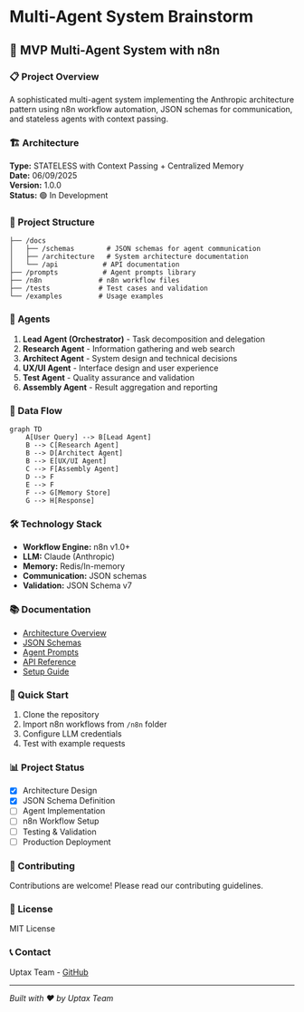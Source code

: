 # Multi-Agent System Brainstorm

## 🚀 MVP Multi-Agent System with n8n

### 📋 Project Overview

A sophisticated multi-agent system implementing the Anthropic architecture pattern using n8n workflow automation, JSON schemas for communication, and stateless agents with context passing.

### 🏗️ Architecture

**Type:** STATELESS with Context Passing + Centralized Memory  
**Date:** 06/09/2025  
**Version:** 1.0.0  
**Status:** 🟢 In Development

### 📁 Project Structure

```
├── /docs
│   ├── /schemas        # JSON schemas for agent communication
│   ├── /architecture   # System architecture documentation
│   └── /api           # API documentation
├── /prompts           # Agent prompts library
├── /n8n              # n8n workflow files
├── /tests            # Test cases and validation
└── /examples         # Usage examples
```

### 🤖 Agents

1. **Lead Agent (Orchestrator)** - Task decomposition and delegation
2. **Research Agent** - Information gathering and web search
3. **Architect Agent** - System design and technical decisions
4. **UX/UI Agent** - Interface design and user experience
5. **Test Agent** - Quality assurance and validation
6. **Assembly Agent** - Result aggregation and reporting

### 🔄 Data Flow

```mermaid
graph TD
    A[User Query] --> B[Lead Agent]
    B --> C[Research Agent]
    B --> D[Architect Agent]
    B --> E[UX/UI Agent]
    C --> F[Assembly Agent]
    D --> F
    E --> F
    F --> G[Memory Store]
    G --> H[Response]
```

### 🛠️ Technology Stack

- **Workflow Engine:** n8n v1.0+
- **LLM:** Claude (Anthropic)
- **Memory:** Redis/In-memory
- **Communication:** JSON schemas
- **Validation:** JSON Schema v7

### 📚 Documentation

- [Architecture Overview](/docs/architecture/overview.md)
- [JSON Schemas](/docs/schemas/)
- [Agent Prompts](/prompts/)
- [API Reference](/docs/api/)
- [Setup Guide](/docs/setup.md)

### 🚦 Quick Start

1. Clone the repository
2. Import n8n workflows from `/n8n` folder
3. Configure LLM credentials
4. Test with example requests

### 📊 Project Status

- [x] Architecture Design
- [x] JSON Schema Definition
- [ ] Agent Implementation
- [ ] n8n Workflow Setup
- [ ] Testing & Validation
- [ ] Production Deployment

### 🤝 Contributing

Contributions are welcome! Please read our contributing guidelines.

### 📄 License

MIT License

### 📞 Contact

Uptax Team - [GitHub](https://github.com/Uptax-creator)

---

*Built with ❤️ by Uptax Team*